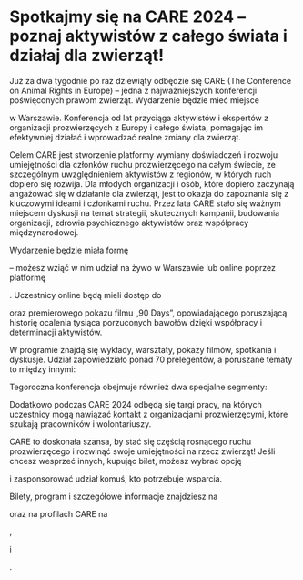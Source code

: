 # Spotkajmy się na CARE 2024 – poznaj aktywistów z całego świata i działaj dla zwierząt!

Już za dwa tygodnie po raz dziewiąty odbędzie się CARE (The Conference on Animal Rights in Europe) – jedna z najważniejszych konferencji poświęconych prawom zwierząt. Wydarzenie będzie mieć miejsce 

 w Warszawie. Konferencja od lat przyciąga aktywistów i ekspertów z organizacji prozwierzęcych z Europy i całego świata, pomagając im efektywniej działać i wprowadzać realne zmiany dla zwierząt.

Celem CARE jest stworzenie platformy wymiany doświadczeń i rozwoju umiejętności dla członków ruchu prozwierzęcego na całym świecie, ze szczególnym uwzględnieniem aktywistów z regionów, w których ruch dopiero się rozwija. Dla młodych organizacji i osób, które dopiero zaczynają angażować się w działanie dla zwierząt, jest to okazja do zapoznania się z kluczowymi ideami i członkami ruchu. Przez lata CARE stało się ważnym miejscem dyskusji na temat strategii, skutecznych kampanii, budowania organizacji, zdrowia psychicznego aktywistów oraz współpracy międzynarodowej.

Wydarzenie będzie miała formę 

 – możesz wziąć w nim udział na żywo w Warszawie lub online poprzez platformę 

. Uczestnicy online będą mieli dostęp do 

 oraz premierowego pokazu filmu „90 Days”, opowiadającego poruszającą historię ocalenia tysiąca porzuconych bawołów dzięki współpracy i determinacji aktywistów.

W programie znajdą się wykłady, warsztaty, pokazy filmów, spotkania i dyskusje. Udział zapowiedziało ponad 70 prelegentów, a poruszane tematy to między innymi:

Tegoroczna konferencja obejmuje również dwa specjalne segmenty:

Dodatkowo podczas CARE 2024 odbędą się targi pracy, na których uczestnicy mogą nawiązać kontakt z organizacjami prozwierzęcymi, które szukają pracowników i wolontariuszy.

 CARE to doskonała szansa, by stać się częścią rosnącego ruchu prozwierzęcego i rozwinąć swoje umiejętności na rzecz zwierząt! Jeśli chcesz wesprzeć innych, kupując bilet, możesz wybrać opcję 

 i zasponsorować udział komuś, kto potrzebuje wsparcia.

Bilety, program i szczegółowe informacje znajdziesz na 

 oraz na profilach CARE na 

, 

 i 

.
